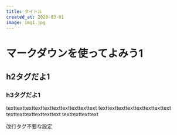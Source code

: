 ```yaml
---
title: タイトル
created_at: 2020-03-01
image: img1.jpg
---
```


# マークダウンを使ってよみう1

## h2タグだよ1

### h3タグだよ1

texttexttexttexttexttexttexttexttexttext
texttexttexttexttexttexttexttext
texttexttexttexttexttext
texttexttexttext

改行タグ不要な設定